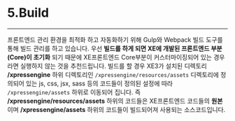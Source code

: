 # 5.Build
---
프론트엔드 관리 환경을 최적화 하고 자동화하기 위해 Gulp와 Webpack 빌드 도구를 통해 빌드 관리를 하고 있습니다. 우선 **빌드를 하게 되면 XE에 개발된 프론트엔드 부분(Core)이 초기화** 되기 때문에 XE프론트엔드 Core부분이 커스터마이징되어 있는 경우라면 실행하지 않는 것을 추천드립니다.
빌드를 할 경우 XE3가 설치된 디렉토리 **/xpressengine** 하위 디렉토리인 ```/xpressengine/resources/assets``` 디렉토리에 정의되어 있는 js, css, jsx, sass 등의 코드들이 정의된 설정에 따라 ```/xpressengine/assets``` 하위로 이동되어 집니다. 즉 **/xpressengine/resources/assets** 하위의 코드들은 XE프론트엔드 코드들의 **원본**이며 **/xpressengine/assets** 하위의 코드들이 빌드되어져 사용되는 소스코드입니다.

